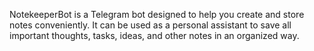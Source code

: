 NotekeeperBot is a Telegram bot designed to help you create and store notes conveniently. It can be used as a personal assistant to save all important thoughts, tasks, ideas, and other notes in an organized way.
